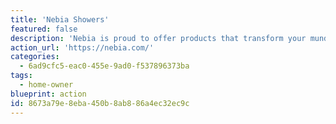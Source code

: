 ```yaml
---
title: 'Nebia Showers'
featured: false
description: 'Nebia is proud to offer products that transform your mundane shower routine into a ritual, and also contribute to preserving the planet.'
action_url: 'https://nebia.com/'
categories:
  - 6ad9cfc5-eac0-455e-9ad0-f537896373ba
tags:
  - home-owner
blueprint: action
id: 8673a79e-8eba-450b-8ab8-86a4ec32ec9c
---
```

